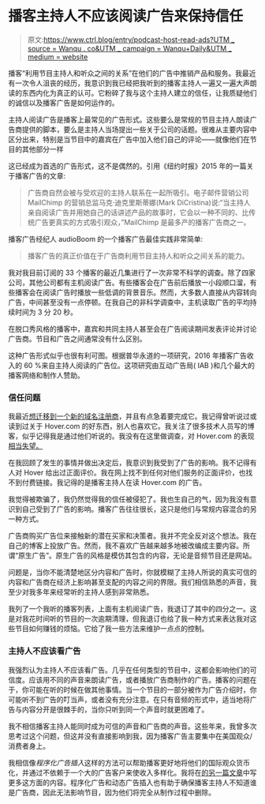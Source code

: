 # 播客主持人不应该阅读广告来保持信任

> 原文:[https://www.ctrl.blog/entry/podcast-host-read-ads?UTM _ source = Wanqu . co&UTM _ campaign = Wanqu+Daily&UTM _ medium = website](https://www.ctrl.blog/entry/podcast-host-read-ads?utm_source=wanqu.co&utm_campaign=Wanqu+Daily&utm_medium=website)

播客“利用节目主持人和听众之间的关系”在他们的广告中推销产品和服务。我最近有一次令人沮丧的经历，我意识到我已经把我听到的播客主持人一遍又一遍大声朗读的东西内化为真正的认可。它粉碎了我与这个主持人建立的信任，让我质疑他们的诚信以及播客广告是如何运作的。

主持人阅读广告是播客上最常见的广告形式。这些要么是常规的节目主持人朗读广告商提供的脚本，要么是主持人当场提出一些关于公司的话题。很难从主要内容中区分出来，特别是当节目中的嘉宾在广告中加入他们自己的评论——就像他们在节目的其他部分一样

这已经成为首选的广告形式，这不是偶然的。引用《纽约时报》2015 年的一篇关于播客广告的文章:



> 广告商自然会被与受欢迎的主持人联系在一起所吸引。电子邮件营销公司 MailChimp 的营销总监马克·迪克里斯蒂娜(Mark DiCristina)说:“当主持人亲自阅读广告并用她自己的话讲述产品的故事时，它会以一种不同的、比传统广告更真实的方式吸引观众，”MailChimp 是最多产的播客广告商之一。



播客广告经纪人 audioBoom 的一个播客广告最佳实践非常简单:



> 播客广告的真正价值在于广告商利用节目主持人和听众之间关系的能力。



我对我目前订阅的 33 个播客的最近几集进行了一次非常不科学的调查。除了四家公司，其他公司都有主机阅读广告。有些播客会在广告前后播放一小段顺口溜，有些播客会在阅读广告时播放一些低调的背景音乐。然而，大多数人直接从内容转向广告，中间甚至没有一点停顿。在我自己的非科学调查中，主机读取广告的平均持续时间为 3 分 20 秒。

在脱口秀风格的播客中，嘉宾和共同主持人甚至会在广告阅读期间发表评论并讨论广告商。节目和广告之间通常没有什么区别。

这种广告形式似乎也很有利可图。根据普华永道的一项研究，2016 年播客广告收入的 60 %来自主持人阅读的广告位。这项研究由互动广告局( <abbr>IAB</abbr> )和几个最大的播客网络和制作人赞助。



### 信任问题

我最近[想迁移到一个新的域名注册商](getblog-registrar-gone.html "“Don’t register your domains with Automattic”")，并且有点急着要完成它。我记得曾听说过或读到过关于 Hover.com 的好东西，别人也喜欢它。我关注了很多技术人员写的博客，似乎记得我是通过他们听说的。我没有在这里做调查，对 Hover.com 的表现[相当失望。](review-hover-registrar-transfers.html "“I regret transferring my domains to Hover”")

在我回顾了发生的事情并做出决定后，我意识到我受到了广告的影响。我不记得有人对 Hover 给出过正面评价。我在网上找不到任何对他们服务的正面评价，也找不到付费链接。我记得的是播客主持人在读 Hover.com 的广告。

我觉得被欺骗了，我仍然觉得我的信任被侵犯了。我也生自己的气，因为我没有意识到自己受到了广告的影响。播客广告往往很长，这只是他们与常规内容混合的另一种方式。

广告商购买广告位来接触新的潜在买家和决策者。我并不完全反对这个想法。我在自己的博客上投放广告。然而，我不喜欢广告越来越多地被改编成主要内容。所谓“原生广告”。原生广告的风格是模仿其包含的内容，无论是音频节目还是网站。

问题是，当你不能清楚地区分内容和广告时，你就模糊了主持人所说的真实可信的内容和广告商在经济上影响甚至支配的内容之间的界限。我们相信熟悉的声音，我至少对我多年来经常听的主持人感到非常熟悉。

我列了一个我听的播客列表，上面有主机阅读广告，我退订了其中的四分之一。这是对我花时间听的节目的一次逾期清理，但我退订也给了我一种方式来表达我对这些节目如何赚钱的烦恼。它给了我一些方法来维护一点点的控制。





### 主持人不应该看广告

我强烈认为主持人不应该看广告。几乎在任何类型的节目中，这都会影响他们的可信度。应该用不同的声音来朗读广告，或者播放广告商制作的广告。播客的问题在于，你可能在听的时候在做其他事情。当一个节目的一部分被作为广告介绍时，你可能听不到广告的叮当声，或者没有充分注意。在只有音频的形式中，适当地将广告与内容分开是很棘手的，当你只听到同一个声音时就更困难了。

我不相信播客主持人能同时成为可信的声音和广告商的声音。这些年来，我曾多次思考过这个问题，但这并没有直接影响到我，因为播客广告主要集中在美国观众/消费者身上。

我相信像*程序化广告插入*这样的方法可以帮助播客更好地将他们的国际观众货币化，并通过不依赖于一个大的广告客户来使收入多样化。我将在[的另一篇文章](programmatic-podcast-ads.html "“Podcasters should embrace programmatic ad insertion”")中写更多这方面的内容。程序化广告和动态广告插入也有助于确保播客主持人不知道谁是广告商，因此无法影响节目，因为他们将完全从制作过程中删除。

